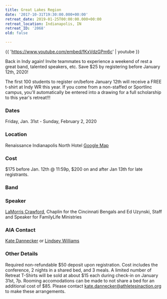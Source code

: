 ```yaml
---
title: Great Lakes Region
date: '2017-10-31T19:30:00.000+00:00'
retreat_date: 2019-01-25T00:00:00.000+00:00
retreat_location: Indianapolis, IN
retreat_ID: '2068'
old: false

---
```

{{ 'https://www.youtube.com/embed/fKxVdzGPm6c' | youtube }}

Back in Indy again! Invite teammates to experience a weekend of rest a great band, talented speakers, etc. Save $25 by registering before January 12th, 2020!

The first 100 students to register on/before January 12th will receive a FREE t-shirt at Indy WR this year. If you come from a non-staffed or Sportlinc campus, you'll automatically be entered into a drawing for a full scholarship to this year's retreat!!!

### Dates

Friday, Jan. 31st -  Sunday, February 2, 2020

### Location

Renaissance Indianapolis North Hotel [Google Map](https://goo.gl/maps/x9Ti2NecZj42)

### Cost

$175 before Jan. 12th @ 11:59p, $200 on and after Jan 13th for late registrants.

### Band

### Speaker

[LaMorris Crawford](http://www.lamorriscrawford.com/), Chaplin for the Cincinnati Bengals and Ed Uzynski, Staff and Speaker for FamilyLife Ministries

### AIA Contact

[Kate Dannecker](mailto:kate.dannecker@athletesinaction.org) or [Lindsey Williams](lindsey.williams@athletesinaction.org "Lindsey Williams")

### Other Details

Required non-refundable $50 deposit upon registration. Cost includes the conference, 2 nights in a shared bed, and 3 meals. A limited number of Retreat T-Shirts will be sold at about $15 each during check-in on January 31st, 7p. Rooming accomodations can be made to not share a bed for an additional cost of $85. Please contact kate.dannecker@athletesinaction.org to make these arrangements.  